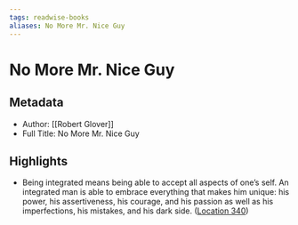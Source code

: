 ```yaml
---
tags: readwise-books
aliases: No More Mr. Nice Guy
---
```

# No More Mr. Nice Guy

## Metadata
- Author: [[Robert Glover]]
- Full Title: No More Mr. Nice Guy

## Highlights
- Being integrated means being able to accept all aspects of one’s self. An integrated man is able to embrace everything that makes him unique: his power, his assertiveness, his courage, and his passion as well as his imperfections, his mistakes, and his dark side. ([Location 340](https://readwise.io/to_kindle?action=open&asin=B004C438CW&location=340))
